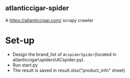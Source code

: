 ## atlanticcigar-spider
A https://atlanticcigar.com/ scrapy crawler

# Set-up
* Design the brand_list of `AcspiderSpider`(located in atlanticcigar\spiders\ACspider.py).
* Run start.py
* The result is saved in result.xlsx("product_info" sheet) 
